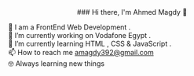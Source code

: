 <div style="text-align:center"> ### Hi there, I'm Ahmed Magdy 👋</div>

🏫 I am a FrontEnd Web Development .<br>
🔭 I’m currently working on Vodafone Egypt . <br>
🌱 I’m currently learning HTML , CSS & JavaScript . <br>
📫 How to reach me amagdy392@gmail.com <br>
🤓 Always learning new things <br>
